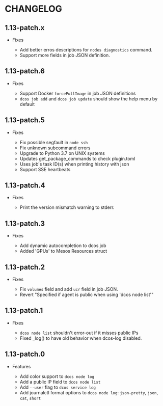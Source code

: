 # CHANGELOG

## 1.13-patch.x

* Fixes

  * Add better erros descriptions for `nodes diagnostics` command.
  * Support more fields in job JSON definition.

## 1.13-patch.6

* Fixes

  * Support Docker `forcePullImage` in job JSON definitions
  * `dcos job add` and `dcos job update` should show the help menu by default

## 1.13-patch.5

* Fixes

  * Fix possible segfault in `node ssh`
  * Fix unknown subcommand errors
  * Upgrade to Python 3.7 on UNIX systems
  * Updates get_package_commands to check plugin.toml
  * Uses job's task ID(s) when printing history with json
  * Support SSE heartbeats

## 1.13-patch.4

* Fixes

  * Print the version mismatch warning to stderr.

## 1.13-patch.3

* Fixes

  * Add dynamic autocompletion to dcos job
  * Added 'GPUs' to Mesos Resources struct

## 1.13-patch.2

* Fixes

  * Fix `volumes` field and add `ucr` field in job JSON.
  * Revert "Specified if agent is public when using 'dcos node list'"

## 1.13-patch.1

* Fixes

  * `dcos node list` shouldn't error-out if it misses public IPs
  * Fixed _log() to have old behavior when dcos-log disabled.

## 1.13-patch.0

* Features

  * Add color support to `dcos node log`
  * Add a public IP field to `dcos node list`
  * Add `--user` flag to `dcos service log`
  * Add journalctl format options to `dcos node log`: `json-pretty`, `json`, `cat`, `short`
